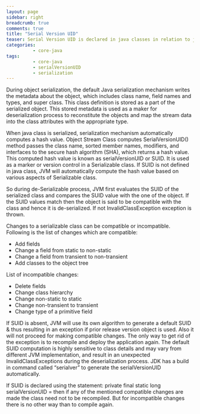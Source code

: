 ```yaml
---
layout: page
sidebar: right
breadcrumb: true
comments: true
title: "Serial Version UID"
teaser: Serial Version UID is declared in java classes in relation to java object serialization & de-serialization process"
categories:
          - core-java
tags:
          - core-java
          - serialVersionUID
          - serialization
---
```

During object serialization, the default Java serialization mechanism writes the metadata about the object, which includes class name, field names and types, and super class. This class definition is stored as a part of the serialized object. This stored metadata is used as a maker for deserialization process to reconstitute the objects and map the stream data into the class attributes with the appropriate type.

When java class is serialized, serialization mechanism automatically computes a hash value. Object Stream Class computes SerialVersionUID() method passes the class name, sorted member names, modifiers, and interfaces to the secure hash algorithm (SHA), which returns a hash value. This computed hash value is known as serialVersionUID or SUID. It is used as a marker or version control in a Serializable class. If SUID is not defined in java class, JVM will automatically compute the hash value based on various aspects of Serializable class.

So during de-Serializable process, JVM first evaluates the SUID of the serialized class and compares the SUID value with the one of the object. If the SUID values match then the object is said to be compatible with the class and hence it is de-serialized.  If not InvalidClassException exception is thrown.

Changes to a serializable class can be compatible or incompatible. Following is the list of changes which are compatible:
- Add fields
- Change a field from static to non-static
- Change a field from transient to non-transient
- Add classes to the object tree

List of incompatible changes:
- Delete fields
- Change class hierarchy
- Change non-static to static
- Change non-transient to transient
- Change type of a primitive field

If SUID is absent, JVM will use its own algorithm to generate a default SUID & thus resulting in an exception if prior release version object is used.  Also it will not proceed for making compatible changes. The only way to get rid of the exception is to recompile and deploy the application again. The default SUID computation is highly sensitive to class details and may vary from different JVM implementation, and result in an unexpected InvalidClassExceptions during the deserialization process. JDK has a build in command called “serialver” to generate the serialVersionUID automatically.

If SUID is declared using the statement: private final static long serialVersionUID = <integer value> then if any of the mentioned compatible changes are made the class need not to be recompiled. But for incompatible changes there is no other way than to compile again.
